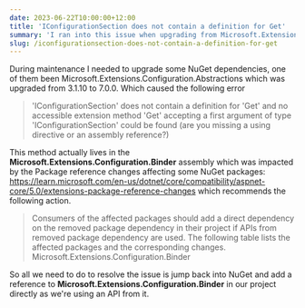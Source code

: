 ```yaml
---
date: 2023-06-22T10:00:00+12:00
title: 'IConfigurationSection does not contain a definition for Get'
summary: 'I ran into this issue when upgrading from Microsoft.Extensions.Configuration.Abstractions 3.1.10 to 7.0.0'
slug: /iconfigurationsection-does-not-contain-a-definition-for-get
---
```


During maintenance I needed to upgrade some NuGet dependencies, one of them been Microsoft.Extensions.Configuration.Abstractions which was upgraded from 3.1.10 to 7.0.0. Which caused the following error


>    'IConfigurationSection' does not contain a definition for 'Get' and no accessible extension method 'Get' accepting a first argument of type 'IConfigurationSection' could be found (are you missing a using directive or an assembly reference?)


This method actually lives in the **Microsoft.Extensions.Configuration.Binder** assembly which was impacted by the Package reference changes affecting some NuGet packages: https://learn.microsoft.com/en-us/dotnet/core/compatibility/aspnet-core/5.0/extensions-package-reference-changes which recommends the following action.

>    Consumers of the affected packages should add a direct dependency on the removed package   dependency in their project if APIs from removed package dependency are used. The following table lists the affected packages and the corresponding changes. Microsoft.Extensions.Configuration.Binder	

So all we need to do to resolve the issue is jump back into NuGet and add a reference to **Microsoft.Extensions.Configuration.Binder** in our project directly as we're using an API from it.



